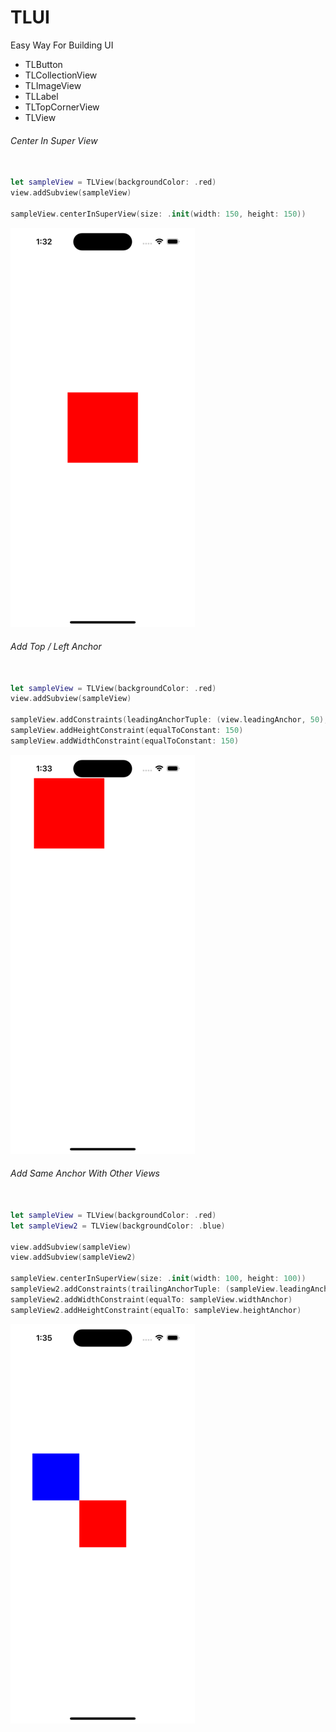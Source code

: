 # TLUI

Easy Way For Building UI

* TLButton
* TLCollectionView
* TLImageView
* TLLabel
* TLTopCornerView
* TLView

###### Center In Super View
```swift

let sampleView = TLView(backgroundColor: .red)
view.addSubview(sampleView)

sampleView.centerInSuperView(size: .init(width: 150, height: 150))

```
![Demo](https://github.com/t19960804/TLUI/blob/main/Sources/TLUI/Resources/Demo1.png)

###### Add Top / Left Anchor
```swift

let sampleView = TLView(backgroundColor: .red)
view.addSubview(sampleView)

sampleView.addConstraints(leadingAnchorTuple: (view.leadingAnchor, 50), topAnchorTuple: (view.topAnchor, 50))
sampleView.addHeightConstraint(equalToConstant: 150)
sampleView.addWidthConstraint(equalToConstant: 150)

```
![Demo](https://github.com/t19960804/TLUI/blob/main/Sources/TLUI/Resources/Demo2.png)
###### Add Same Anchor With Other Views
```swift

let sampleView = TLView(backgroundColor: .red)
let sampleView2 = TLView(backgroundColor: .blue)

view.addSubview(sampleView)
view.addSubview(sampleView2)

sampleView.centerInSuperView(size: .init(width: 100, height: 100))
sampleView2.addConstraints(trailingAnchorTuple: (sampleView.leadingAnchor, 0) ,bottomAnchorTuple: (sampleView.topAnchor, 0))
sampleView2.addWidthConstraint(equalTo: sampleView.widthAnchor)
sampleView2.addHeightConstraint(equalTo: sampleView.heightAnchor)

```
![Demo](https://github.com/t19960804/TLUI/blob/main/Sources/TLUI/Resources/Demo3.png)
